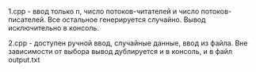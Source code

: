 
1.cpp - ввод только n, число потоков-читателей и число потоков-писателей. Все остальное генерируется случайно. Вывод исключительно в консоль.  

2.cpp - доступен ручной ввод, случайные данные, ввод из файла. Вне зависимости от выбора вывод дублируется и в консоль, и в файл output.txt
